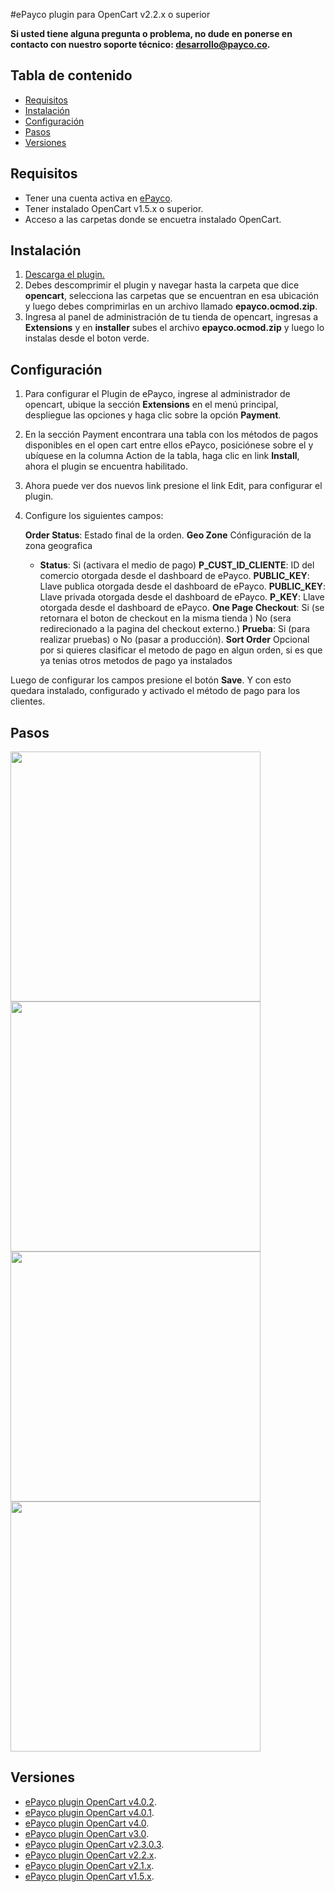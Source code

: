 #ePayco plugin para OpenCart v2.2.x o superior

**Si usted tiene alguna pregunta o problema, no dude en ponerse en contacto con nuestro soporte técnico: desarrollo@payco.co.**

## Tabla de contenido

* [Requisitos](#requisitos)
* [Instalación](#instalación)
* [Configuración](#configuración)
* [Pasos](#pasos)
* [Versiones](#versiones)

## Requisitos

* Tener una cuenta activa en [ePayco](https://pagaycobra.com).
* Tener instalado OpenCart v1.5.x o superior.
* Acceso a las carpetas donde se encuetra instalado OpenCart.

## Instalación

1. [Descarga el plugin.](https://github.com/epayco/Plugin_ePayco_OpenCart/releases)
2. Debes descomprimir el plugin y navegar hasta la carpeta que dice **opencart**, selecciona las carpetas que se encuentran en esa ubicación y luego debes comprimirlas en un archivo llamado **epayco.ocmod.zip**.
3. Ingresa al panel de administración de tu tienda de opencart, ingresas a **Extensions**  y en **installer** subes el archivo **epayco.ocmod.zip** y luego lo instalas desde el boton verde.

## Configuración

1. Para configurar el Plugin de ePayco, ingrese al administrador de opencart, ubique la sección **Extensions** en el menú principal, despliegue las opciones y haga clic sobre la opción **Payment**.
2. En la sección Payment encontrara una tabla con los métodos de pagos disponibles en el open cart entre ellos ePayco, posiciónese sobre el y ubíquese en la columna Action de la tabla, haga clic en link **Install**, ahora el plugin se encuentra habilitado.
3. Ahora puede ver dos nuevos link presione el link Edit, para configurar el plugin.
4. Configure los siguientes campos:

	**Order Status**: Estado final de la orden. 
	**Geo Zone** Cónfiguración de la zona geografica 
	* **Status**: Si (activara el medio de pago)
	**P_CUST_ID_CLIENTE**: ID del comercio otorgada desde el dashboard de ePayco. 
	**PUBLIC_KEY**: Llave publica otorgada desde el dashboard de ePayco.
	**PUBLIC_KEY**: Llave privada otorgada desde el dashboard de ePayco.
	**P_KEY**: Llave otorgada desde el dashboard de ePayco.
	**One Page Checkout**: Si (se retornara el boton de checkout en la misma tienda ) No (sera redirecionado a la pagina del checkout externo.)
	**Prueba**: Si (para realizar pruebas) o No (pasar a producción).
	**Sort Order** Opcional por si quieres clasificar el metodo de pago en algun orden, si es que ya tenias otros metodos de pago ya instalados 

Luego de configurar los campos presione el botón **Save**. Y con esto quedara instalado, configurado y activado el método de pago para los clientes.


## Pasos

<img src="ImgTutorialOpenCart/tuto-1.jpg" width="400px"/>
<img src="ImgTutorialOpenCart/tuto-2.jpg" width="400px"/>
<img src="ImgTutorialOpenCart/tuto-3.jpg" width="400px"/>
<img src="ImgTutorialOpenCart/tuto-4.jpg" width="400px"/>

## Versiones
* [ePayco plugin OpenCart v4.0.2](https://github.com/epayco/Plugin_ePayco_OpenCart/releases/tag/4.0.2).
* [ePayco plugin OpenCart v4.0.1](https://github.com/epayco/Plugin_ePayco_OpenCart/releases/tag/4.0.1).
* [ePayco plugin OpenCart v4.0](https://github.com/epayco/Plugin_ePayco_OpenCart/releases/tag/4.0.0.0).
* [ePayco plugin OpenCart v3.0](https://github.com/epayco/Plugin_ePayco_OpenCart/releases/tag/3.0).
* [ePayco plugin OpenCart v2.3.0.3](https://github.com/epayco/Plugin_ePayco_OpenCart/releases/tag/2.3.0.3).
* [ePayco plugin OpenCart v2.2.x](https://github.com/epayco/Plugin_ePayco_OpenCart/releases/tag/2.2.x).
* [ePayco plugin OpenCart v2.1.x](https://github.com/epayco/Plugin_ePayco_OpenCart/releases/tag/2.1.x).
* [ePayco plugin OpenCart v1.5.x](https://github.com/epayco/Plugin_ePayco_OpenCart/releases/tag/1.5.x).


